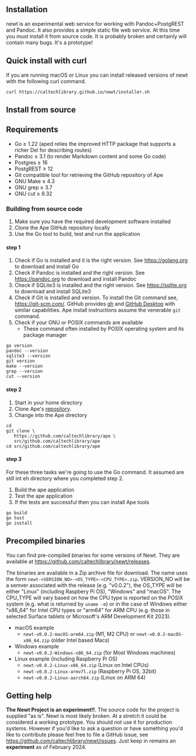 
Installation
------------

newt is an experimental web service for working with Pandoc+PostgREST and Pandoc. It also provides a simple static file web service. At this time you must install it from source code. It is probably broken and certainly will contain many bugs. It's a prototype!

Quick install with curl
-----------------------

If you are running macOS or Linux you can install released versions of newt
with the following curl command.

~~~
curl https://caltechlibrary.github.io/newt/installer.sh
~~~

Install from source
-------------------

## Requirements

- Go ≥ 1.22 (aped relies the improved HTTP package that supports a richer Del for describing routes)
- Pandoc ≥ 3.1 (to render Markdown content and some Go code)
- Postgres ≥ 16
- PostgREST ≥ 12
- Git compatible tool for retrieving the GitHub repository of Ape
- GNU Make ≥ 4.3
- GNU grep ≥ 3.7
- GNU cut  ≥ 8.32

### Building from source code

1. Make sure you have the required development software installed
2. Clone the Ape GitHub repository locally
3. Use the Go tool to build, test and run the application

#### step 1

1. Check if Go is installed and it is the right version. See <https://golang.org> to download and install Go
2. Check if Pandoc is installed and the right version. See <https://pandoc.org> to download and install Pandoc
3. Check if SQLite3 is installed and the right version. See <https://sqlite.org> to download and install SQLite3
4. Check if Git is installed and version. To install the Git command see, <https://git-scm.com/>. GitHub provides [gh](https://docs.github.com/en/github-cli) and [GitHub Desktop](https://docs.github.com/en/desktop) with similar capabilities. Ape install instructions assume the venerable `git` command.
5. Check if your GNU or POSIX commands are available
   - These command often installed by POSIX operating system and its package manager

~~~shell
go version
pandoc --version
sqlite3 --version
git version
make --version
grep --version
cut --version
~~~

#### step 2

1. Start in your home directory
2. Clone Ape's [repository](https://github.com/caltechlibrary/ape).
3. Change into the Ape directory

~~~shell
cd
git clone \
   https://github.com/caltechlibrary/ape \
   src/github.com/caltechlibrary/ape
cd src/github.com/caltechlibrary/ape
~~~

#### step 3

For these three tasks we're going to use the Go command. It assumed are still int eh directory where you completed step 2.

1. Build the ape application
2. Test the ape application
3. If the tests are successful then you can install Ape tools

~~~shell
go build
go test
go install
~~~

## Precompiled binaries

You can find pre-compiled binaries for some versions of Newt. They are available at <https://github.com/caltechlibrary/newt/releases>.

The binaries are available in a Zip archive file for download. The name uses the form `newt-<VERSION_NO>-<OS_TYPE>-<CPU_TYPE>.zip`. VERSION_NO will be a semver associated with the release (e.g. "v0.0.2"), the OS_TYPE will be either "Linux" (including Raspbery Pi OS), "Windows" and "macOS". The CPU_TYPE will vary based on how the CPU type is reported on the POSIX system (e.g. what is returned by `uname -m`) or in the case of Windows either "x86_64" for Intel CPU types or "arm64" for ARM CPU (e.g. those in selected Surface tablets or Microsoft's ARM Development Kit 2023).

- macOS example
    - `newt-v0.0.2-macOS-arm64.zip` (M1, M2 CPU) or `newt-v0.0.2-macOS-x86_64.zip` (older Intel based Macs)
- Windows example
    - `newt-v0.0.2-Windows-x86_64.zip` (for Most Windows machines)
- Linux example (including Raspberry Pi OS)
    - `newt-v0.0.2-Linux-x86_64.zip` (Linux on Intel CPUs)
    - `newt-v0.0.2-Linux-armv7l.zip` (Raspberry Pi OS, 32bit)
    - `newt-v0.0.2-Linux-aarch64.zip` (Linux on ARM 64)


## Getting help

**The Newt Project is an experiment!!**. The source code for the project is supplied "as is". Newt is most likely broken. At a stretch it could be considered a working prototype. You should not use it for production systems.  However if you'd like to ask a question or have something you'd like to contribute please feel free to file a GitHub issue, see <https://github.com/caltechlibrary/newt/issues>. Just keep in remains an **experiment** as of February 2024.

